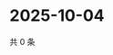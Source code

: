 # 2025-10-04

共 0 条

<!-- BEGIN ZHIHUQUESTIONS -->
<!-- 最后更新时间 Sat Oct 04 2025 05:09:07 GMT+0800 (China Standard Time) -->

<!-- END ZHIHUQUESTIONS -->
